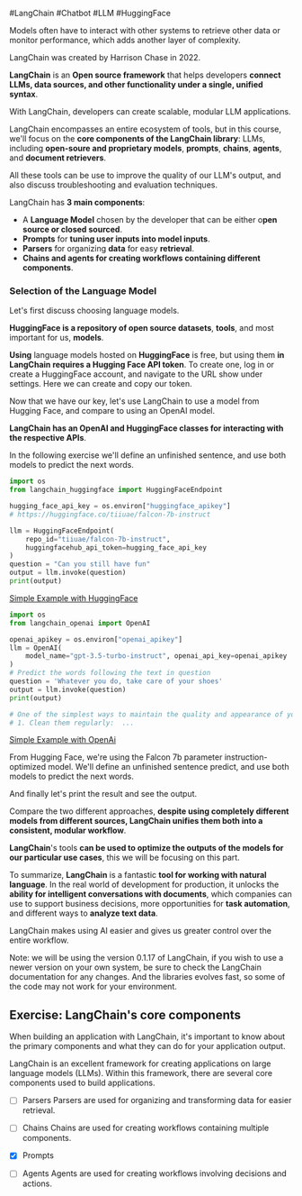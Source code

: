 #LangChain #Chatbot #LLM #HuggingFace

Models often have to interact with other systems to retrieve other data or monitor performance, which adds another layer of complexity. 

LangChain was created by Harrison Chase in 2022. 

**LangChain** is an **Open source framework** that helps developers **connect LLMs, data sources, and other functionality under a single, unified syntax**. 

With LangChain, developers can create scalable, modular LLM applications.

LangChain encompasses an entire ecosystem of tools, but in this course, we'll  focus on the **core components of the LangChain library**: LLMs, including **open-soure and proprietary models**, **prompts**, **chains**, **agents**, and **document retrievers**.

All these tools can be use to improve the quality of our LLM's output, and also discuss troubleshooting and evaluation techniques.

LangChain has **3 main components**: 
- A **Language Model** chosen by the developer that can be either o**pen source or closed sourced**.
- **Prompts** for **tuning user inputs into model inputs**.
- **Parsers** for organizing **data** for easy **retrieval**.
- **Chains and agents for creating workflows containing different components**. 

### Selection of the Language Model
Let's first discuss choosing language models.

**HuggingFace is a repository of open source datasets**, **tools**, and most important for us, **models**. 

**Using** language models hosted on **HuggingFace** is free, but using them **in LangChain requires a Hugging Face API token**. To create one, log in or create a HuggingFace account, and navigate to the URL show under settings. Here we can create and copy our token. 

Now that we have our key, let's use LangChain to use a model from Hugging Face, and compare to using an OpenAI model.

**LangChain has an OpenAI and HuggingFace classes for interacting with the respective APIs**.

In the following exercise we'll define an unfinished sentence, and use both models to predict the next words.

```python
import os
from langchain_huggingface import HuggingFaceEndpoint

hugging_face_api_key = os.environ["huggingface_apikey"]
# https://huggingface.co/tiiuae/falcon-7b-instruct

llm = HuggingFaceEndpoint(
    repo_id="tiiuae/falcon-7b-instruct",
    huggingfacehub_api_token=hugging_face_api_key 
)
question = "Can you still have fun"
output = llm.invoke(question)
print(output)
```

[Simple Example with HuggingFace](00_simple_example_huggingface.py)

```python
import os
from langchain_openai import OpenAI

openai_apikey = os.environ["openai_apikey"]
llm = OpenAI(
    model_name="gpt-3.5-turbo-instruct", openai_api_key=openai_apikey
)
# Predict the words following the text in question
question = 'Whatever you do, take care of your shoes'
output = llm.invoke(question)
print(output)

# One of the simplest ways to maintain the quality and appearance of your shoes is to take care of them regularly. Here are some tips to help you do just that:
# 1. Clean them regularly:  ...
```

[Simple Example with OpenAi](00_simple_example_openai.py)

From Hugging Face, we're using the Falcon 7b parameter instruction-optimized model. We'll define an unfinished sentence predict, and use both models to predict the next words.

And finally let's print the result and see the output.

Compare the two different approaches, **despite using completely different models from different sources, LangChain unifies them both into a consistent, modular workflow**.

**LangChain**'s tools **can be used to optimize the outputs of the models for our particular use cases**, this we will be focusing on this part.

To summarize, **LangChain** is a fantastic **tool for working with natural language**. In the real world of development for production, it unlocks the **ability for intelligent conversations with documents**, which companies can use to support business decisions, more opportunities for **task automation**, and different ways to **analyze text data**.

LangChain makes using AI easier and gives us greater control over the entire workflow.

Note: we will be using the version 0.1.17 of LangChain, if you wish to use a newer version on your own system, be sure to check the LangChain documentation for any changes. And the libraries evolves fast, so some of the code may not work for your environment.

## Exercise: LangChain's core components
When building an application with LangChain, it's important to know about the primary components and what they can do for your application output.

LangChain is an excellent framework for creating applications on large language models (LLMs). Within this framework, there are several core components used to build applications.

- [ ] Parsers
    Parsers are used for organizing and transforming data for easier retrieval.
	
- [ ] Chains
    Chains are used for creating workflows containing multiple components.
	
-  [X] Prompts

- [ ] Agents
Agents are used for creating workflows involving decisions and actions.

